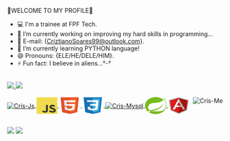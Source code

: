   🤖WELCOME TO MY PROFILE🤖
- 💻 I'm a trainee at FPF Tech.
- 🔭 I’m currently working on improving my hard skills in programming...
- 📧 E-mail: {CriztianoSoares99@outlook.com}.
- 🌱 I’m currently learning PYTHON language!
- 😄 Pronouns: {ELE/HE/DELE/HIM}.
- ⚡ Fun fact: I believe in aliens...°-°
##

<div>
  <a href="https://github.com/Cristiano-Silva-Soares">
  <img height="180em" src="https://github-readme-stats.vercel.app/api?username=Cristiano-Silva-Soares&show_icons=true&theme=nightowl&include_all_commits=true&count_private=true"/>
  <img height="180em" src="https://github-readme-stats.vercel.app/api/top-langs/?username=Cristiano-Silva-Soares&layout=compact&langs_count=7&theme=nightowl"/>
</div>
  <div style="display: inline_block"><br>
  <img align="center" alt="Cris-Js" height="40" width="50" src="https://cdn.jsdelivr.net/gh/devicons/devicon/icons/java/java-original.svg">
  <img align="center" alt="Cris-Javascript" height="40" width="50" src="https://raw.githubusercontent.com/devicons/devicon/master/icons/javascript/javascript-original.svg">
  <img align="center" alt="Cris-HTML5" height="40" width="50" src="https://raw.githubusercontent.com/devicons/devicon/master/icons/html5/html5-original.svg">
  <img align="center" alt="Cris-CSS3" height="40" width="50" src="https://raw.githubusercontent.com/devicons/devicon/master/icons/css3/css3-original.svg">
  <img align="center" alt="Cris-Mysql" height="40" width="50" src="https://cdn.jsdelivr.net/gh/devicons/devicon/icons/mysql/mysql-original.svg">
  <img align="center" alt="Cris-Spring"  height="40" width="50" src="https://github.com/devicons/devicon/blob/master/icons/spring/spring-original.svg">
  <img align="center" alt="Cris-Angular" height="40" width="50" src="https://raw.githubusercontent.com/devicons/devicon/master/icons/angularjs/angularjs-original.svg">
  <img align="right" alt="Cris-Me" src="https://images6.fanpop.com/image/photos/42600000/Spider-Man-Into-the-Spider-Verse-2018-spider-man-42673939-268-161.gif">

##
    
<div> 
  <a href="https://www.instagram.com/naoeocris/" target="_blank"><img src="https://img.shields.io/badge/-Instagram-%23E4405F?style=for-the-badge&logo=instagram&logoColor=white" target="_blank"></a>
  <a href="https://www.linkedin.com/in/cristiano-da-silva-soares-495a3a217/" target="_blank"><img src="https://img.shields.io/badge/-LinkedIn-%230077B5?style=for-the-badge&logo=linkedin&logoColor=white" target="_blank"></a> 

 
</div>

    
    
